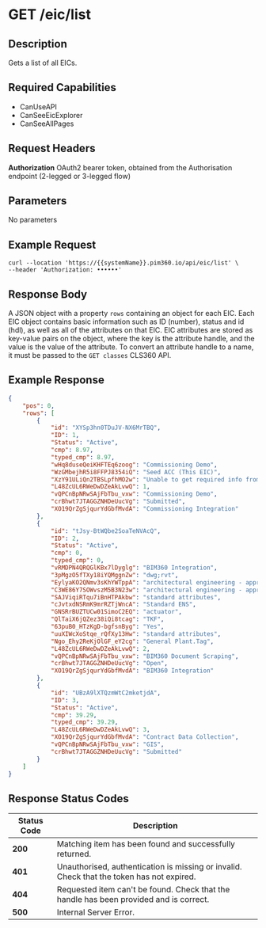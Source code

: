 # GET /eic/list

## Description
Gets a list of all EICs.

## Required Capabilities
* CanUseAPI
* CanSeeEicExplorer
* CanSeeAllPages

## Request Headers

**Authorization** OAuth2 bearer token, obtained from the Authorisation endpoint (2-legged or 3-legged flow)

## Parameters
No parameters


## Example Request
```
curl --location 'https://{{systemName}}.pim360.io/api/eic/list' \
--header 'Authorization: ••••••'
```

## Response Body
A JSON object with a property `rows` containing an object for each EIC. Each EIC object contains basic information such as ID (number), status and id (hdl), as well as all of the attributes on that EIC. EIC attributes are stored as key-value pairs on the object, where the key is the attribute handle, and the value is the value of the attribute. To convert an attribute handle to a name, it must be passed to the `GET classes` CLS360 API. 

## Example Response
```JSON
{
    "pos": 0,
    "rows": [
        {
            "id": "XYSp3hn0TDuJV-NX6MrTBQ",
            "ID": 1,
            "Status": "Active",
            "cmp": 8.97,
            "typed_cmp": 8.97,
            "wHq8duseQeiKHFTEq6zoog": "Commissioning Demo",
            "WzGMbejhR5i8FFPJ8354iQ": "Seed ACC (This EIC)",
            "XzY91ULiQn2TBSLpfhMO2w": "Unable to get required info from ACC",
            "L48ZcUL6RWeDwDZeAkLvwQ": 1,
            "vQPCnBpNRwSAjFbTbu_vxw": "Commissioning Demo",
            "crBhwt7JTAGGZNHDeUucVg": "Submitted",
            "XO19QrZgSjqurYdGbfMvdA": "Commissioning Integration"
        },
        {
            "id": "tJsy-BtWQbe2SoaTeNVAcQ",
            "ID": 2,
            "Status": "Active",
            "cmp": 0,
            "typed_cmp": 0,
            "vRMDPN4QRQGlKBx7lDyglg": "BIM360 Integration",
            "3pMgzO5fTXy18iYQMggnZw": "dwg;rvt",
            "EylyaKO2QNmv3sKhYWTppA": "architectural engineering - approval certificate",
            "C3WE86Y7SOWvszM5B3N23w": "architectural engineering - approval certificate",
            "SAJViqiRTqu7iBnHTPAkbw": "standard attributes",
            "cJvtxdNSRmK9mrRZTjWncA": "Standard ENS",
            "GNSRrBUZTUCw01SimoC2EQ": "actuator",
            "QlTaiX6jQZez38iQi8tcag": "TKF",
            "63puB0_HTzKgD-bgfsnByg": "Yes",
            "uuXIWcXoStqe_rQfXy13Hw": "standard attributes",
            "Ngo_Ehy2ReKjOlGF_eY2cg": "General Plant.Tag",
            "L48ZcUL6RWeDwDZeAkLvwQ": 2,
            "vQPCnBpNRwSAjFbTbu_vxw": "BIM360 Document Scraping",
            "crBhwt7JTAGGZNHDeUucVg": "Open",
            "XO19QrZgSjqurYdGbfMvdA": "BIM360 Integration"
        },
        {
            "id": "UBzA9lXTQzmWtC2mketjdA",
            "ID": 3,
            "Status": "Active",
            "cmp": 39.29,
            "typed_cmp": 39.29,
            "L48ZcUL6RWeDwDZeAkLvwQ": 3,
            "XO19QrZgSjqurYdGbfMvdA": "Contract Data Collection",
            "vQPCnBpNRwSAjFbTbu_vxw": "GIS",
            "crBhwt7JTAGGZNHDeUucVg": "Submitted"
        }
    ]
}
```

## Response Status Codes
| Status Code | Description |
| -------- | ------- |
|**200** |Matching item has been found and successfully returned.|
|**401** |Unauthorised, authentication is missing or invalid. Check that the token has not expired.|
|**404** |Requested item can't be found. Check that the handle has been provided and is correct.|
|**500** |Internal Server Error.|


